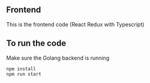 ## Frontend
This is the frontend code (React Redux with Typescript)  

## To run the code  
Make sure the Golang backend is running 
```
npm install
npm run start
```
